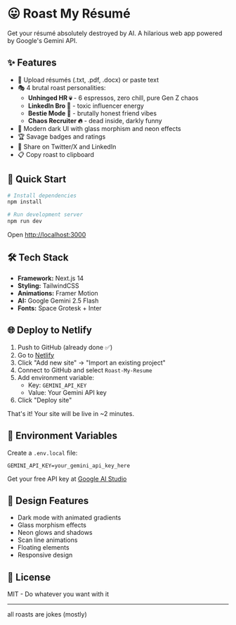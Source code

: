 # 😛 Roast My Résumé

Get your résumé absolutely destroyed by AI. A hilarious web app powered by Google's Gemini API.

## ✨ Features

- 📄 Upload résumés (.txt, .pdf, .docx) or paste text
- 🎭 4 brutal roast personalities:
  - **Unhinged HR 💀** - 6 espressos, zero chill, pure Gen Z chaos
  - **LinkedIn Bro 🤡** - toxic influencer energy
  - **Bestie Mode 💅** - brutally honest friend vibes
  - **Chaos Recruiter 🔥** - dead inside, darkly funny
- 🎨 Modern dark UI with glass morphism and neon effects
- 🏆 Savage badges and ratings
- 🔗 Share on Twitter/X and LinkedIn
- 📋 Copy roast to clipboard

## 🚀 Quick Start

```bash
# Install dependencies
npm install

# Run development server
npm run dev
```

Open [http://localhost:3000](http://localhost:3000)

## 🛠️ Tech Stack

- **Framework:** Next.js 14
- **Styling:** TailwindCSS
- **Animations:** Framer Motion
- **AI:** Google Gemini 2.5 Flash
- **Fonts:** Space Grotesk + Inter

## 🌐 Deploy to Netlify

1. Push to GitHub (already done ✅)
2. Go to [Netlify](https://app.netlify.com)
3. Click "Add new site" → "Import an existing project"
4. Connect to GitHub and select `Roast-My-Resume`
5. Add environment variable:
   - Key: `GEMINI_API_KEY`
   - Value: Your Gemini API key
6. Click "Deploy site"

That's it! Your site will be live in ~2 minutes.

## 🔑 Environment Variables

Create a `.env.local` file:

```env
GEMINI_API_KEY=your_gemini_api_key_here
```

Get your free API key at [Google AI Studio](https://makersuite.google.com/app/apikey)

## 🎨 Design Features

- Dark mode with animated gradients
- Glass morphism effects
- Neon glows and shadows
- Scan line animations
- Floating elements
- Responsive design

## 📝 License

MIT - Do whatever you want with it

---

all roasts are jokes (mostly)

